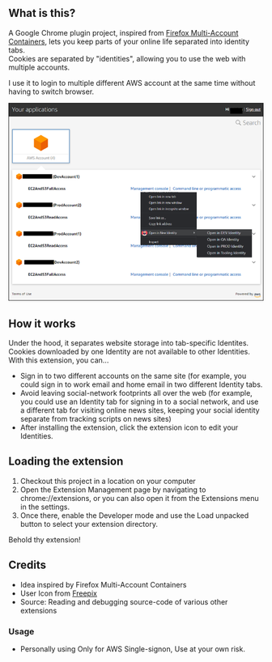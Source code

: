 ## What is this?

A Google Chrome plugin project, inspired from [Firefox Multi-Account Containers](https://addons.mozilla.org/en-US/firefox/addon/multi-account-containers/), lets you keep parts of your online life separated into identity tabs.   
Cookies are separated by "identities", allowing you to use the web with multiple accounts.

I use it to login to multiple different AWS account at the same time without having to switch browser.

![img](docs/Figure20.png)

## How it works

Under the hood, it separates website storage into tab-specific Identites. Cookies downloaded by one Identity are not available to other Identities. With this extension, you can...

* Sign in to two different accounts on the same site (for example, you could sign in to work email and home email in two different Identity tabs.
* Avoid leaving social-network footprints all over the web (for example, you could use an Identity tab for signing in to a social network, and use a different tab for visiting online news sites, keeping your social identity separate from tracking scripts on news sites)
* After installing the extension, click the extension icon to edit your Identities.

## Loading the extension

1. Checkout this project in a location on your computer
2. Open the Extension Management page by navigating to chrome://extensions, or you can also open it from the Extensions menu in the settings.
3. Once there, enable the Developer mode and use the Load unpacked button to select your extension directory.

Behold thy extension! 

## Credits

* Idea inspired by Firefox Multi-Account Containers
* User Icon from [Freepix](https://www.flaticon.com/free-icon/man_2202112)
* Source: Reading and debugging source-code of various other extensions

### Usage

* Personally using Only for AWS Single-signon, Use at your own risk.
